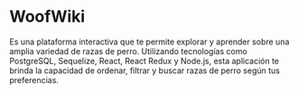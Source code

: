 # WoofWiki
Es una plataforma interactiva que te permite explorar y aprender sobre una amplia variedad de razas de perro. Utilizando tecnologías como PostgreSQL, Sequelize, React, React Redux y Node.js, esta aplicación te brinda la capacidad de ordenar, filtrar y buscar razas de perro según tus preferencias.
